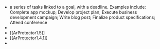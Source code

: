 - a series of tasks linked to a goal, with a deadline.
  Examples include: Complete app mockup; Develop project plan; Execute business development campaign; Write blog post; Finalize product specifications; Attend conference
-
- [[ArProtector1.5]]
- [[ArProtector1.4.1]]
-